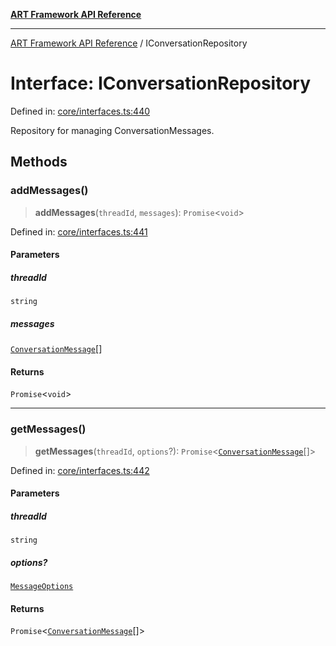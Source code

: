 [**ART Framework API Reference**](../README.md)

***

[ART Framework API Reference](../README.md) / IConversationRepository

# Interface: IConversationRepository

Defined in: [core/interfaces.ts:440](https://github.com/hashangit/ART/blob/3153790647102134b487bb6168bd208568e6a8ad/src/core/interfaces.ts#L440)

Repository for managing ConversationMessages.

## Methods

### addMessages()

> **addMessages**(`threadId`, `messages`): `Promise`\<`void`\>

Defined in: [core/interfaces.ts:441](https://github.com/hashangit/ART/blob/3153790647102134b487bb6168bd208568e6a8ad/src/core/interfaces.ts#L441)

#### Parameters

##### threadId

`string`

##### messages

[`ConversationMessage`](ConversationMessage.md)[]

#### Returns

`Promise`\<`void`\>

***

### getMessages()

> **getMessages**(`threadId`, `options`?): `Promise`\<[`ConversationMessage`](ConversationMessage.md)[]\>

Defined in: [core/interfaces.ts:442](https://github.com/hashangit/ART/blob/3153790647102134b487bb6168bd208568e6a8ad/src/core/interfaces.ts#L442)

#### Parameters

##### threadId

`string`

##### options?

[`MessageOptions`](MessageOptions.md)

#### Returns

`Promise`\<[`ConversationMessage`](ConversationMessage.md)[]\>
